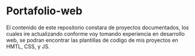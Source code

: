 # Portafolio-web
El contenido de este repositorio constara de proyectos documentados, los cuales ire actualizando conforme voy tomando experiencia en desarrollo web, se podran encontrar las plantillas de codigo de mis proyectos en HMTL, CSS, y JS.
